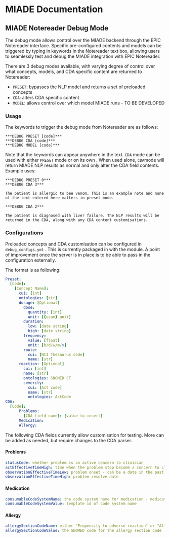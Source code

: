 # MIADE Documentation

## MIADE Notereader Debug Mode
The debug mode allows control over the MIADE backend through the EPIC Notereader interface. 
Specific pre-configured contents and models can be triggered by typing in keywords in the Notereader text box, allowing users to seamlessly
test and debug the MIADE integration with EPIC Notereader.

There are 3 debug modes available, with varying degree of control over what concepts, models, and CDA specific content are returned to Notereader:
- ```PRESET```: bypasses the NLP model and returns a set of preloaded concepts
- ```CDA```: alters CDA specific content
- ```MODEL```: allows control over which model MIADE runs - TO BE DEVELOPED

### Usage
The keywords to trigger the debug mode from Notereader are as follows:
```
***DEBUG PRESET [code]***
***DEBUG CDA [code]***
***DEBUG MODEL [code]***
```
Note that the keywords can appear anywhere in the text. ```CDA``` mode can be used with either ```PRESET``` mode or on its own
. When used alone, ```CDA```mode will return MIADE NLP results as normal and only alter the CDA field contents.
Example uses:
```
***DEBUG PRESET 0***
***DEBUG CDA 3***

The patient is allergic to bee venom. This is an example note and none of the text entered here matters in preset mode.
```
```
***DEBUG CDA 2***

The patient is diagnosed with liver failure. The NLP results will be returned in the CDA, along with any CDA content customisations.
```
### Configurations
Preloaded concepts and CDA customisation can be configured in ```debug_configs.yml``` . This is currently packaged in with the module. 
A point of improvement once the server is in place is to be able to pass in the configuration externally.

The format is as following:
```yaml
Preset:
  [Code]:
    [Concept Name]:
      cui: [int]
      ontologies: [str]
      dosage: [Optional]
        dose:
          quantity: [int]
          unit: [{ucum} unit]
        duration:
          low: [date string]
          high: [date string]
        frequency:
          value: [float]
          unit: [h/d/w/m/y]
        route:
          cui: [NCI Thesaurus code]
          name: [str]
      reaction: [Optional]
        cui: [int]
        name: [str]
        ontologies: SNOMED CT
        severity:
          cui: [Act code]
          name: [str]
          ontologies: ActCode
CDA:
  [Code]:
      Problems:
        [CDA field name]: [value to insert]
      Medication:
      Allergy:

```
The following CDA fields currently allow customisation for testing. More can be added as needed, but require changes to the CDA parser.
#### Problems
```yaml
statusCode: whether problem is an active concern to clinician
actEffectiveTimeHigh: time when the problem stop become a concern to clinician -  there will always be a low (implicit)
observationEffectiveTimeLow: problem onset - can be a date in the past
observationEffectiveTimeHigh: problem resolve date
  ```
#### Medication
```yaml
consumableCodeSystemName: the code system name for medication - medication has separate <translation> blocks for name (NDC) and code (SNOMED CT) in test CDAs, maybe need experimentation?
consumableCodeSystemValue: template id of code system name
```
#### Allergy
```yaml
allergySectionCodeName: either "Propensity to adverse reaction" or "Allergy to substance" - they both appear in test CDAs
allergySectionCodeValue: the SNOMED code for the allergy section code
```